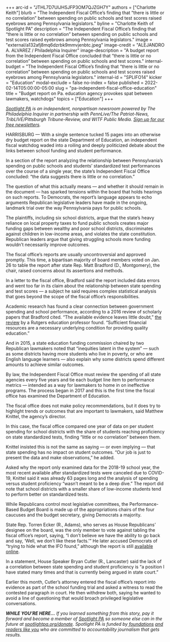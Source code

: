 +++
arc-id = "JTHL7D7UIJHSJFP3OM7QJZGH7Y"
authors = ["Charlotte Keith"]
blurb = "The Independent Fiscal Office’s finding that “there is little or no correlation” between spending on public schools and test scores raised eyebrows among Pennsylvania legislators."
byline = "Charlotte Keith of Spotlight PA"
description = "The Independent Fiscal Office’s finding that “there is little or no correlation” between spending on public schools and test scores raised eyebrows among Pennsylvania legislators."
image = "external/a132afj8mq6dzrbk9mmvjenbtc.jpeg"
image-credit = "ALEJANDRO A. ALVAREZ / Philadelphia Inquirer"
image-description = "A budget report from the Independent Fiscal Office concluded that “there is little or no correlation” between spending on public schools and test scores."
internal-budget = "The Independent Fiscal Office’s finding that “there is little or no correlation” between spending on public schools and test scores raised eyebrows among Pennsylvania legislators."
internal-id = "SPLIFO14"
kicker = "Education"
modal-exclude = false
no-index = false
published = 2022-02-14T05:00:00-05:00
slug = "pa-independent-fiscal-office-education"
title = "Budget report on Pa. education agency provokes spat between lawmakers, watchdogs"
topics = ["Education"]
+++

<a href="https://www.spotlightpa.org/"><i>Spotlight PA</i></a><i> is an independent, nonpartisan newsroom powered by The Philadelphia Inquirer in partnership with PennLive/The Patriot-News, TribLIVE/Pittsburgh Tribune-Review, and WITF Public Media. </i><a href="https://www.spotlightpa.org/newsletters"><i>Sign up for our free newsletters</i></a><i>.</i>

HARRISBURG — With a single sentence tucked 15 pages into an otherwise dry budget report on the state Department of Education, an independent fiscal watchdog waded into a roiling and deeply politicized debate about the links between school funding and student performance.

In a section of the report analyzing the relationship between Pennsylvania’s spending on public schools and students’ standardized test performances over the course of a single year, the state’s Independent Fiscal Office concluded: “the data suggests there is little or no correlation.”

The question of what this actually means — and whether it should remain in the document — has sparked tensions within the board that holds hearings on such reports. To Democrats, the report’s language appears to echo arguments Republican legislative leaders have made in the ongoing, landmark trial over the way Pennsylvania pays for public schools.

<script src="https://www.spotlightpa.org/embed.js" async></script><div data-spl-embed-version="1" data-spl-src="https://www.spotlightpa.org/embeds/newsletter/"></div>

The plaintiffs, including six school districts, argue that the state’s heavy reliance on local property taxes to fund public schools creates major funding gaps between wealthy and poor school districts, discriminates against children in low-income areas, and violates the state constitution. Republican leaders argue that giving struggling schools more funding wouldn’t necessarily improve outcomes.

The fiscal office’s reports are usually uncontroversial and approved promptly. This time, a bipartisan majority of board members voted on Jan. 26 to table the report after state Rep. Matt Bradford (D., Montgomery), the chair, raised concerns about its assertions and methods.

In a letter to the fiscal office, Bradford said the report included data errors and went too far in its claim about the relationship between state spending and test scores — a subject he said requires complex statistical analysis that goes beyond the scope of the fiscal office’s responsibilities.

Academic research has found a clear connection between government spending and school performance, according to a 2016 review of scholarly papers that Bradford cited. “The available evidence leaves little doubt,” <a href="https://www.shankerinstitute.org/resource/does-money-matter-second-edition">the review</a> by a Rutgers education professor found. “Sufficient financial resources are a necessary underlying condition for providing quality education.”

And in 2015, a state education funding commission chaired by two Republican lawmakers noted that “inequities latent in the system” — such as some districts having more students who live in poverty, or who are English language learners — also explain why some districts spend different amounts to achieve similar outcomes.

By law, the Independent Fiscal Office must review the spending of all state agencies every five years and tie each budget line item to performance metrics — intended as a way for lawmakers to home in on ineffective programs. The process began in 2017 and this is the first time the fiscal office has examined the Department of Education.

The fiscal office does not make policy recommendations, but it does try to highlight trends or outcomes that are important to lawmakers, said Matthew Knittel, the agency’s director.

In this case, the fiscal office compared one year of data on per student spending for school districts with the share of students reaching proficiency on state standardized tests, finding “little or no correlation” between them.

<script src="https://www.spotlightpa.org/embed.js" async></script><div data-spl-embed-version="1" data-spl-src="https://www.spotlightpa.org/embeds/donate/"></div>

Knittel insisted this is not the same as saying — or even implying — that state spending has no impact on student outcomes. “Our job is just to present the data and make observations,” he added.

Asked why the report only examined data for the 2018-19 school year, the most recent available after standardized tests were canceled due to COVID-19, Knittel said it was already 63 pages long and the analysis of spending versus student proficiency “wasn’t meant to be a deep dive.” The report did note that school districts with a smaller share of low-income students tend to perform better on standardized tests.

While Republicans control most legislative committees, the Performance-Based Budget Board is made up of the appropriations chairs of the four caucuses and the budget secretary, giving Democrats a majority.

State Rep. Torren Ecker (R., Adams), who serves as House Republicans’ designee on the board, was the only member to vote against tabling the fiscal office’s report, saying, “I don’t believe we have the ability to go back and say, ‘Well, we don’t like these facts.’” He later accused Democrats of “trying to hide what the IFO found,” although the report is still <a href="http://www.ifo.state.pa.us/download.cfm?file=Resources/Documents/PBB_2022_PDE_REPORT.pdf">available online</a>.

In a statement, House Speaker Bryan Cutler (R., Lancaster) said the lack of a correlation between state spending and student proficiency is “a position I have stated many times and that is currently being argued in state court.”

Earlier this month, Cutler’s attorney entered the fiscal office’s report into evidence as part of the school funding trial and asked a witness to read the contested paragraph in court. He then withdrew both, saying he wanted to avoid a line of questioning that would broach privileged legislative conversations.

<i><b>WHILE YOU’RE HERE...</b></i><i> If you learned something from this story, pay it forward and become a member of </i><a href="https://www.spotlightpa.org/"><i>Spotlight PA</i></a><i> so someone else can in the future at </i><a href="http://spotlightpa.org/donate"><i>spotlightpa.org/donate</i></a><i>. Spotlight PA is funded by</i><a href="https://www.spotlightpa.org/support"><i> foundations</i></a><i> </i><a href="https://www.spotlightpa.org/support"><i>and readers like you</i></a><i> who are committed to accountability journalism that gets results.</i>
